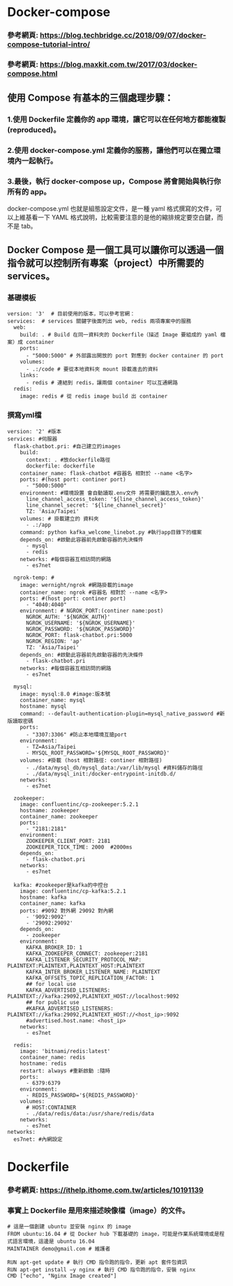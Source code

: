 # Docker-compose
### 參考網頁: https://blog.techbridge.cc/2018/09/07/docker-compose-tutorial-intro/
### 參考網頁: https://blog.maxkit.com.tw/2017/03/docker-compose.html


## 使用 Compose 有基本的三個處理步驟：

### 1.使用 Dockerfile 定義你的 app 環境，讓它可以在任何地方都能複製(reproduced)。
### 2.使用 docker-compose.yml 定義你的服務，讓他們可以在獨立環境內一起執行。
### 3.最後，執行 docker-compose up，Compose 將會開始與執行你所有的 app。

docker-compose.yml 也就是組態設定文件，是一種 yaml 格式撰寫的文件，可以上維基看一下 YAML 格式說明，比較需要注意的是他的縮排規定要空白鍵，而不是 tab。

## Docker Compose 是一個工具可以讓你可以透過一個指令就可以控制所有專案（project）中所需要的 services。
### 基礎模板
```
version: '3'  # 目前使用的版本，可以參考官網：
services:  # services 關鍵字後面列出 web, redis 兩項專案中的服務
  web:
    build: . # Build 在同一資料夾的 Dockerfile（描述 Image 要組成的 yaml 檔案）成 container
    ports:
      - "5000:5000" # 外部露出開放的 port 對應到 docker container 的 port
    volumes:
      - .:/code # 要從本地資料夾 mount 掛載進去的資料
    links:
      - redis # 連結到 redis，讓兩個 container 可以互通網路
  redis:
    image: redis # 從 redis image build 出 container
```

### 撰寫yml檔
```
version: '2' #版本
services: #伺服器
  flask-chatbot.pri: #自己建立的images
    build:  
      context: . #放dockerfile路徑
      dockerfile: dockerfile
    container_name: flask-chatbot #容器名 相對於 --name <名字>
    ports: #(host port: continer port)
      - "5000:5000"
    environment: #環境設置 會自動讀取.env文件 將需要的鑰匙放入.env內
      line_channel_access_token: '${line_channel_access_token}'
      line_channel_secret: '${line_channel_secret}'
      TZ: 'Asia/Taipei'
    volumes: # 掛載建立的 資料夾
      - .:/app
    command: python kafka_welcome_linebot.py #執行app目錄下的檔案
    depends_on: #啟動此容器前先啟動容器的先決條件
      - mysql
      - redis
    networks: #每個容器互相訪問的網路
      - es7net

  ngrok-temp: #
    image: wernight/ngrok #網路掛載的image
    container_name: ngrok #容器名 相對於 --name <名字>
    ports: #(host port: continer port)
      - "4040:4040"
    environment: # NGROK_PORT:(continer name:post)
      NGROK_AUTH: '${NGROK_AUTH}'
      NGROK_USERNAME: '${NGROK_USERNAME}'
      NGROK_PASSWORD: '${NGROK_PASSWORD}'
      NGROK_PORT: flask-chatbot.pri:5000 
      NGROK_REGION: 'ap'
      TZ: 'Asia/Taipei'
    depends_on: #啟動此容器前先啟動容器的先決條件
      - flask-chatbot.pri
    networks: #每個容器互相訪問的網路
      - es7net

  mysql:
    image: mysql:8.0 #image:版本號
    container_name: mysql
    hostname: mysql
    command: --default-authentication-plugin=mysql_native_password #新版讀取密碼
    ports:
      - "3307:3306" #防止本地環境互搶port
    environment:
      - TZ=Asia/Taipei
      - MYSQL_ROOT_PASSWORD='${MYSQL_ROOT_PASSWORD}'
    volumes: #掛載 (host 相對路徑: continer 相對路徑)
      - ./data/mysql_db/mysql_data:/var/lib/mysql #資料儲存的路徑
      - ./data/mysql_init:/docker-entrypoint-initdb.d/
    networks:
      - es7net

  zookeeper:
    image: confluentinc/cp-zookeeper:5.2.1
    hostname: zookeeper
    container_name: zookeeper
    ports:
      - "2181:2181"
    environment: 
      ZOOKEEPER_CLIENT_PORT: 2181
      ZOOKEEPER_TICK_TIME: 2000  #2000ms 
    depends_on:
      - flask-chatbot.pri
    networks:
      - es7net
    
  kafka: #zookeeper是kafka的中控台
    image: confluentinc/cp-kafka:5.2.1
    hostname: kafka
    container_name: kafka
    ports: #9092 對外網 29092 對內網
      - '9092:9092'
      - '29092:29092'
    depends_on:
      - zookeeper
    environment:
      KAFKA_BROKER_ID: 1
      KAFKA_ZOOKEEPER_CONNECT: zookeeper:2181 
      KAFKA_LISTENER_SECURITY_PROTOCOL_MAP: PLAINTEXT:PLAINTEXT,PLAINTEXT_HOST:PLAINTEXT
      KAFKA_INTER_BROKER_LISTENER_NAME: PLAINTEXT
      KAFKA_OFFSETS_TOPIC_REPLICATION_FACTOR: 1
      ## for local use
      KAFKA_ADVERTISED_LISTENERS: PLAINTEXT://kafka:29092,PLAINTEXT_HOST://localhost:9092
      ## for public use
      #KAFKA_ADVERTISED_LISTENERS: PLAINTEXT://kafka:29092,PLAINTEXT_HOST://<host_ip>:9092
      #advertised.host.name: <host_ip>
    networks:
      - es7net

  redis:
    image: 'bitnami/redis:latest'
    container_name: redis
    hostname: redis
    restart: always #重新啟動 :隨時
    ports:
      - 6379:6379
    environment:
      - REDIS_PASSWORD='${REDIS_PASSWORD}'
    volumes:
      # HOST:CONTAINER
      - ./data/redis/data:/usr/share/redis/data
    networks:
      - es7net
networks:
  es7net: #內網設定

```
# Dockerfile

### 參考網頁: https://ithelp.ithome.com.tw/articles/10191139
### 事實上 Dockerfile 是用來描述映像檔（image）的文件。

```
# 這是一個創建 ubuntu 並安裝 nginx 的 image
FROM ubuntu:16.04 # 從 Docker hub 下載基礎的 image，可能是作業系統環境或是程式語言環境，這邊是 ubuntu 16.04
MAINTAINER demo@gmail.com # 維護者

RUN apt-get update # 執行 CMD 指令跑的指令，更新 apt 套件包資訊
RUN apt-get install –y nginx # 執行 CMD 指令跑的指令，安裝 nginx
CMD ["echo", "Nginx Image created"]
```
